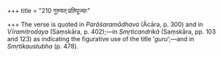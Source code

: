 +++
title = "210 गुरुवत् प्रतिपूज्याः"

+++
The verse is quoted in *Parāśaramādhava* (Ācāra, p. 300) and in
*Vīramitrodaya* (Saṃskāra, p. 402);—in *Smṛticandrikā* (Saṃskāra, pp.
103 and 123) as indicating the figurative use of the title ‘*guru*’;—and
in *Smṛtikaustubha* (p. 478).



